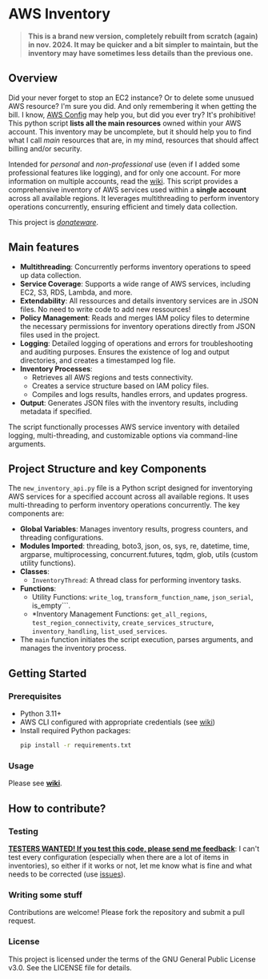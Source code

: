 # AWS Inventory

> **This is a brand new version, completely rebuilt from scratch (again) in nov. 2024. It may be quicker and a bit simpler to maintain, but the inventory may have sometimes less details than the previous one.**

## Overview
Did your never forget to stop an EC2 instance? Or to delete some unusued AWS resource? I'm sure you did. And only remembering it when getting the bill. I know, [AWS Config](https://aws.amazon.com/config) may help you, but did you ever try? It's prohibitive! This python script **lists all the main resources** owned within your AWS account. This inventory may be uncomplete, but it should help you to find what I call _main_ resources that are, in my mind, resources that should affect billing and/or security.


Intended for _personal_ and _non-professional_ use (even if I added some professional features like logging), and for only one account. For more information on multiple accounts, read the [wiki](https://github.com/janiko71/aws-inventory/wiki). This script provides a comprehensive inventory of AWS services used within a **single account** across all available regions. It leverages multithreading to perform inventory operations concurrently, ensuring efficient and timely data collection.

This project is *[donateware](#if-you-like-it)*. 

## Main features

- **Multithreading**: Concurrently performs inventory operations to speed up data collection.
- **Service Coverage**: Supports a wide range of AWS services, including EC2, S3, RDS, Lambda, and more.
- **Extendability**: All ressources and details inventory services are in JSON files. No need to write code to add new ressources!
- **Policy Management**: Reads and merges IAM policy files to determine the necessary permissions for inventory operations directly from JSON files used in the project.
- **Logging**: Detailed logging of operations and errors for troubleshooting and auditing purposes. Ensures the existence of log and output directories, and creates a timestamped log file.
- **Inventory Processes**:
  * Retrieves all AWS regions and tests connectivity.
  * Creates a service structure based on IAM policy files.
  * Compiles and logs results, handles errors, and updates progress.
- **Output**: Generates JSON files with the inventory results, including metadata if specified.

The script functionally processes AWS service inventory with detailed logging, multi-threading, and customizable options via command-line arguments.

## Project Structure and key Components
The ```new_inventory_api.py``` file is a Python script designed for inventorying AWS services for a specified account across all available regions. It uses multi-threading to perform inventory operations concurrently. The key components are:

* **Global Variables**: Manages inventory results, progress counters, and threading configurations.
* **Modules Imported**: threading, boto3, json, os, sys, re, datetime, time, argparse, multiprocessing, concurrent.futures, tqdm, glob, utils (custom utility functions).
* **Classes**: 
  * ```InventoryThread```: A thread class for performing inventory tasks.
* **Functions**:
  * Utility Functions: ```write_log```, ```transform_function_name```, ```json_serial```, is_empty```.
  * *Inventory Management Functions: ```get_all_regions```, ```test_region_connectivity```, ```create_services_structure```, ```inventory_handling```, ```list_used_services```.
* The ```main``` function initiates the script execution, parses arguments, and manages the inventory process.


## Getting Started

### Prerequisites

- Python 3.11+
- AWS CLI configured with appropriate credentials (see [wiki](https://github.com/janiko71/aws-inventory/wiki))
- Install required Python packages:
  ```sh
  pip install -r requirements.txt
  ```  
### Usage
Please see **[wiki](https://github.com/janiko71/aws-inventory/wiki)**.

## How to contribute?

### Testing
[**TESTERS WANTED! If you test this code, please send me feedback**](https://github.com/janiko71/aws-inventory/discussions/39): I can't test every configuration (especially when there are a lot of items in inventories), so either if it works or not, let me know what is fine and what needs to be corrected (use [issues](https://github.com/janiko71/aws-inventory/issues)).


### Writing some stuff
Contributions are welcome! Please fork the repository and submit a pull request.

### License
This project is licensed under the terms of the GNU General Public License v3.0. See the LICENSE file for details.